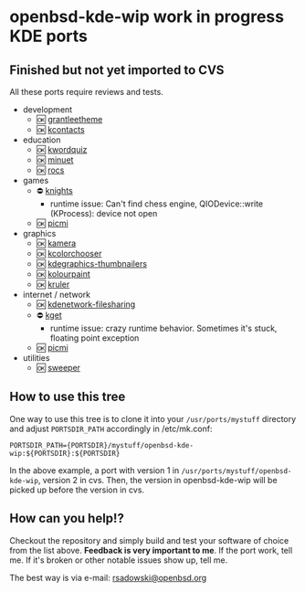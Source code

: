 # openbsd-kde-wip work in progress KDE ports

## Finished but not yet imported to CVS

All these ports require reviews and tests.

- development
    - :ok: [grantleetheme](x11/kde-applications/grantleetheme)
    - :ok: [kcontacts](x11/kde-applications/kcontacts)
- education
    - :ok: [kwordquiz](x11/kde-applications/kwordquiz)
    - :ok: [minuet](x11/kde-applications/minuet)
    - :ok: [rocs](x11/kde-applications/rocs)
- games
    - :no_entry: [knights](x11/kde-applications/knights)
       -  runtime issue: Can't find chess engine, QIODevice::write (KProcess): device not open
    - :ok: [picmi](x11/kde-applications/picmi)
- graphics
    - :ok: [kamera](x11/kde-applications/kamera)
    - :ok: [kcolorchooser](x11/kde-applications/kcolorchooser)
    - :ok: [kdegraphics-thumbnailers](x11/kde-applications/kdegraphics-thumbnailers)
    - :ok: [kolourpaint](x11/kde-applications/kolourpaint)
    - :ok: [kruler](x11/kde-applications/kruler)
- internet / network
    - :ok: [kdenetwork-filesharing](x11/kde-applications/kdenetwork-filesharing)
    - :no_entry: [kget](x11/kde-applications/kget)
       -  runtime issue: crazy runtime behavior. Sometimes it's stuck, floating point exception
    - :ok: [picmi](x11/kde-applications/picmi)
- utilities
    - :ok: [sweeper](x11/kde-applications/sweeper)

## How to use this tree

One way to use this tree is to clone it into your `/usr/ports/mystuff`
directory and adjust `PORTSDIR_PATH` accordingly in /etc/mk.conf:

	PORTSDIR_PATH={PORTSDIR}/mystuff/openbsd-kde-wip:${PORTSDIR}:${PORTSDIR}

In the above example, a port with version 1 in `/usr/ports/mystuff/openbsd-kde-wip`,
version 2 in cvs.  Then, the version in openbsd-kde-wip will be picked up before
the version in cvs.

## How can you help!?

Checkout the repository and simply build and test your software of choice from
the list above. **Feedback is very important to me**. If the port work, tell me.
If it's broken or other notable issues show up, tell me.

The best way is via e-mail: <rsadowski@openbsd.org>
